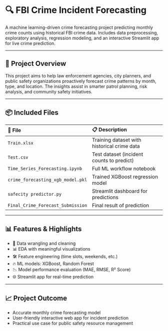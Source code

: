 # 🔍 FBI Crime Incident Forecasting

A machine learning-driven crime forecasting project predicting monthly crime counts using historical FBI crime data. Includes data preprocessing, exploratory analysis, regression modeling, and an interactive Streamlit app for live crime prediction.

---

## 📑 Project Overview

This project aims to help law enforcement agencies, city planners, and public safety organizations proactively forecast crime patterns by month, type, and location. The insights assist in smarter patrol planning, risk analysis, and community safety initiatives.

---

## 📦 Included Files

| 📄 File                         | 📋 Description                                |
|:--------------------------------|:---------------------------------------------|
| `Train.xlsx`                    | Training dataset with historical crime data |
| `Test.csv`                      | Test dataset (incident counts to predict)   |
| `Time_Series_Forecasting.ipynb` | Full ML workflow notebook                    |
| `crime_forecasting_xgb_model.pkl` | Trained XGBoost regression model           |
| `safecity predictor.py`         | Streamlit dashboard for predictions         |
| `Final_Crime_Forecast_Submission`| Final result of prediction                |

---

## 📊 Features & Highlights

- 🚀 Data wrangling and cleaning  
- 📊 EDA with meaningful visualizations  
- 🛠️ Feature engineering (time slots, weekends, etc.)  
- 🔥 ML models: XGBoost, Random Forest  
- 📉 Model performance evaluation (MAE, RMSE, R² Score)  
- 🌐 Streamlit app for real-time prediction  

---
## 📈 Project Outcome

- Accurate monthly crime forecasting model
- User-friendly interactive web app for incident prediction
- Practical use case for public safety resource management
